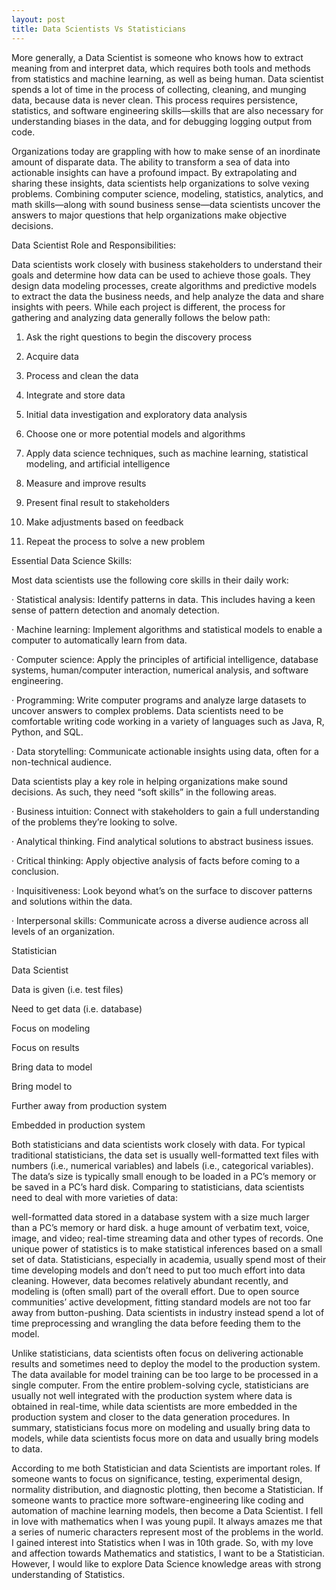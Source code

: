 ```yaml
---
layout: post
title: Data Scientists Vs Statisticians
---
```


More generally, a Data Scientist is someone who knows how to extract meaning from and interpret data, which requires both tools and methods from statistics and machine learning, as well as being human. Data scientist spends a lot of time in the process of collecting, cleaning, and munging data, because data is never clean. This process requires persistence, statistics, and software engineering skills—skills that are also necessary for understanding biases in the data, and for debugging logging output from code.

Organizations today are grappling with how to make sense of an inordinate amount of disparate data. The ability to transform a sea of data into actionable insights can have a profound impact. By extrapolating and sharing these insights, data scientists help organizations to solve vexing problems. Combining computer science, modeling, statistics, analytics, and math skills—along with sound business sense—data scientists uncover the answers to major questions that help organizations make objective decisions.

Data Scientist Role and Responsibilities:

Data scientists work closely with business stakeholders to understand their goals and determine how data can be used to achieve those goals. They design data modeling processes, create algorithms and predictive models to extract the data the business needs, and help analyze the data and share insights with peers. While each project is different,  the process for gathering and analyzing data generally follows the below path:

1. Ask the right questions to begin the discovery process

2. Acquire data

3. Process and clean the data

4. Integrate and store data

5. Initial data investigation and exploratory data analysis

6. Choose one or more potential models and algorithms

7. Apply data science techniques, such as machine learning, statistical modeling, and artificial intelligence

8. Measure and improve results

9. Present final result to stakeholders

10. Make adjustments based on feedback

11. Repeat the process to solve a new problem

 Essential Data Science Skills:

Most data scientists use the following core skills in their daily work:

·         Statistical analysis: Identify patterns in data. This includes having a keen sense of pattern detection and anomaly detection.

·         Machine learning: Implement algorithms and statistical models to enable a computer to automatically learn from data.

·         Computer science: Apply the principles of artificial intelligence, database systems, human/computer interaction, numerical analysis, and software engineering.

·         Programming: Write computer programs and analyze large datasets to uncover answers to complex problems. Data scientists need to be comfortable writing code working in a variety of languages such as Java, R, Python, and SQL.

·         Data storytelling:  Communicate actionable insights using data, often for a non-technical audience.

Data scientists play a key role in helping organizations make sound decisions. As such, they need “soft skills” in the following areas.

·         Business intuition: Connect with stakeholders to gain a full understanding of the problems they’re looking to solve.

·         Analytical thinking. Find analytical solutions to abstract business issues.

·         Critical thinking: Apply objective analysis of facts before coming to a conclusion.

·         Inquisitiveness: Look beyond what’s on the surface to discover patterns and solutions within the data.

·         Interpersonal skills: Communicate across a diverse audience across all levels of an organization.




Statistician

Data Scientist

Data is given (i.e. test files)

Need to get data (i.e. database)

Focus on modeling

Focus on results

Bring data to model

Bring model to

Further away from production system

Embedded in production system

 

Both statisticians and data scientists work closely with data. For typical traditional statisticians, the data set is usually well-formatted text files with numbers (i.e., numerical variables) and labels (i.e., categorical variables). The data’s size is typically small enough to be loaded in a PC’s memory or be saved in a PC’s hard disk. Comparing to statisticians, data scientists need to deal with more varieties of data:

well-formatted data stored in a database system with a size much larger than a PC’s memory or hard disk.
a huge amount of verbatim text, voice, image, and video;
real-time streaming data and other types of records.
One unique power of statistics is to make statistical inferences based on a small set of data. Statisticians, especially in academia, usually spend most of their time developing models and don’t need to put too much effort into data cleaning. However, data becomes relatively abundant recently, and modeling is (often small) part of the overall effort. Due to open source communities’ active development, fitting standard models are not too far away from button-pushing. Data scientists in industry instead spend a lot of time preprocessing and wrangling the data before feeding them to the model.

Unlike statisticians, data scientists often focus on delivering actionable results and sometimes need to deploy the model to the production system. The data available for model training can be too large to be processed in a single computer. From the entire problem-solving cycle, statisticians are usually not well integrated with the production system where data is obtained in real-time, while data scientists are more embedded in the production system and closer to the data generation procedures. In summary, statisticians focus more on modeling and usually bring data to models, while data scientists focus more on data and usually bring models to data.

According to me both Statistician and data Scientists are important roles. If someone wants to focus on significance, testing, experimental design, normality distribution, and diagnostic plotting, then become a Statistician. If someone wants to practice more software-engineering like coding and automation of machine learning models, then become a Data Scientist. I fell in love with mathematics when I was young pupil. It always amazes me that a series of numeric characters represent most of the problems in the world. I gained interest into Statistics when I was in 10th grade. So, with my love and affection towards Mathematics and statistics, I want to be a Statistician. However, I would like to explore Data Science knowledge areas with strong understanding of Statistics.
